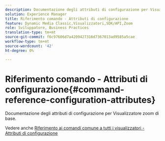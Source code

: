 ```yaml
---
description: Documentazione degli attributi di configurazione per Visualizzatore zoom di base.
solution: Experience Manager
title: Riferimento comando - Attributi di configurazione
feature: Dynamic Media Classic,Visualizzatori,SDK/API,Zoom
role: Sviluppatore, Business Practices
translation-type: tm+mt
source-git-commit: f6c97606d7a4209427316d7367013ad9585a5cae
workflow-type: tm+mt
source-wordcount: '42'
ht-degree: 0%

---
```



# Riferimento comando - Attributi di configurazione{#command-reference-configuration-attributes}

Documentazione degli attributi di configurazione per Visualizzatore zoom di base.

<!--<a id="section_F52FF0F139604447A870ABE6E1C03444"></a>-->

Vedere anche [Riferimento ai comandi comune a tutti i visualizzatori - Attributi di configurazione](../../../r-html5-viewer-20-cmdref-configattrib/r-html5-viewer-20-cmdref-configattrib.md#concept-850e0f2c49b949deb7cfbfd330d329bd)
